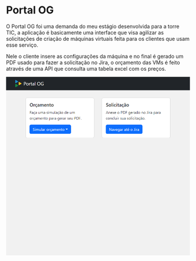# Portal OG

O Portal OG foi uma demanda do meu estágio desenvolvida para a torre TIC, a aplicação é basicamente uma interface que visa agilizar as solicitações de criação de máquinas virtuais feita para os clientes que usam esse serviço.

Nele o cliente insere as configurações da máquina e no final é gerado um PDF usado para fazer a solicitação no Jira, o orçamento das VMs é feito através de uma API que consulta uma tabela excel com os preços.

![App screenshot](screenshot.png)
